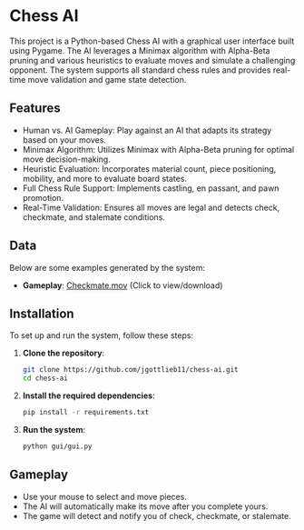# Chess AI

This project is a Python-based Chess AI with a graphical user interface built using Pygame. The AI leverages a Minimax algorithm with Alpha-Beta pruning and various heuristics to evaluate moves and simulate a challenging opponent. The system supports all standard chess rules and provides real-time move validation and game state detection.

## Features

- Human vs. AI Gameplay: Play against an AI that adapts its strategy based on your moves.
- Minimax Algorithm: Utilizes Minimax with Alpha-Beta pruning for optimal move decision-making.
- Heuristic Evaluation: Incorporates material count, piece positioning, mobility, and more to evaluate board states.
- Full Chess Rule Support: Implements castling, en passant, and pawn promotion.
- Real-Time Validation: Ensures all moves are legal and detects check, checkmate, and stalemate conditions.

## Data

Below are some examples generated by the system:

- **Gameplay**:
  [Checkmate.mov](gameplay/Checkmate.mov) (Click to view/download)

## Installation

To set up and run the system, follow these steps:

1. **Clone the repository**:
    ```bash
    git clone https://github.com/jgottlieb11/chess-ai.git
    cd chess-ai
    ```

2. **Install the required dependencies**:
    ```bash
    pip install -r requirements.txt
    ```

3. **Run the system**:
    ```bash
    python gui/gui.py
    ```

## Gameplay

- Use your mouse to select and move pieces.
- The AI will automatically make its move after you complete yours.
- The game will detect and notify you of check, checkmate, or stalemate.
